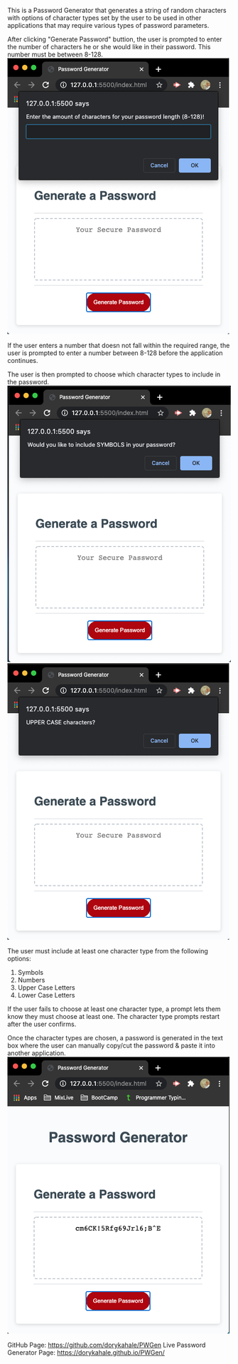 This is a Password Generator that generates a string of random characters with options of character types set by the user to be used in other applications that may require various types of password parameters.

After clicking "Generate Password" buttion, the user is prompted to enter the number of characters he or she would like in their password. This number must be between 8-128.![Number of Characters prompt](/Images/PW-Gen-1.png) 

If the user enters a number that doesn not fall within the required range, the user is prompted to enter a number between 8-128 before the application continues.

The user is then prompted to choose which character types to include in the password. ![Type of Characters prompt 1](/Images/PW-Gen-2.png) ![Type of Characters prompt 2](/Images/PW-Gen-3.png)

The user must include at least one character type from the following options:
1. Symbols
2. Numbers
3. Upper Case Letters
4. Lower Case Letters

If the user fails to choose at least one character type, a prompt lets them know they must choose at least one. The character type prompts restart after the user confirms.

Once the character types are chosen, a password is generated in the text box where the user can manually copy/cut the password & paste it into another application. ![Generated password in text box](/Images/PW-Gen-4.png)

GitHub Page: https://github.com/dorykahale/PWGen
Live Password Generator Page: https://dorykahale.github.io/PWGen/
